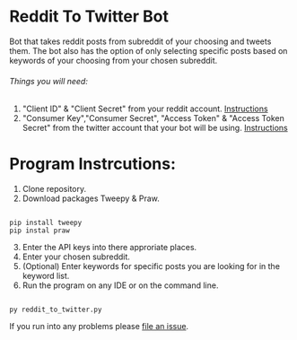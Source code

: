 # Reddit To Twitter Bot


Bot that takes reddit posts from subreddit of your choosing and tweets them. The bot also has the option of only selecting specific posts based on keywords of your choosing from your chosen subreddit.


###### Things you will need:
1. "Client ID" & "Client Secret" from your reddit account. [Instructions](https://github.com/reddit-archive/reddit/wiki/OAuth2)
2. "Consumer Key","Consumer Secret", "Access Token" & "Access Token Secret" from the twitter account that your bot will be using. [Instructions](https://developer.twitter.com/en/docs/basics/authentication/guides/access-tokens.html)

# Program Instrcutions:
1. Clone repository.
2. Download packages Tweepy & Praw.

```

pip install tweepy
pip instal praw
```

3. Enter the API keys into there approriate places.
4. Enter your chosen subreddit.
5. (Optional) Enter keywords for specific posts you are looking for in the keyword list.
6. Run the program on any IDE or on the command line.

```

py reddit_to_twitter.py
```

If you run into any problems please [file an issue](https://github.com/princeali909/reddit-to-twitter-bot/issues).


